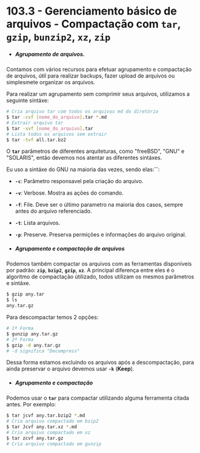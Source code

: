 # 103.3 - Gerenciamento básico de arquivos - Compactação com **`tar`**, **`gzip`**, **`bunzip2`**, **`xz`**, **`zip`**



- ##### Agrupamento de arquivos.

Contamos com vários recursos para efetuar agrupamento e compactação de arquivos, útil para realizar backups,  fazer upload de arquivos ou simplesmete organizar os arquivos.

Para realizar um agrupamento sem comprimir seus arquivos, utilizamos a seguinte sintáxe:

```bash
# Cria arquivo tar com todos os arquivos md do diretório
$ tar -cvf [nome_do_arquivo].tar *.md
# Extrair arquivo tar
$ tar -xvf [nome_do_arquivo].tar
# Lista todos os arquivos sem extrair
$ tar -tvf all.tar.bz2
```

O **`tar`** parâmetros de diferentes arquiteturas, como "freeBSD", "GNU" e "SOLARIS", então devemos nos atentar as diferentes sintáxes.

Eu uso a sintáxe do GNU na maioria das vezes, sendo elas:**``**:

- **`-c`**: Parâmetro responsavel pela criação do arquivo.
- **`-v`**: Verbose. Mostra as ações do comando.
- **`-f`**: File. Deve ser o último parametro na maioria dos casos, sempre antes do arquivo referenciado. 
- **`-t`**: Lista arquivos.
- **`-p`**: Preserve. Preserva permições e informações do arquivo original.



- ##### Agrupamento e compactação de arquivos



Podemos também compactar os arquivos com as ferramentas disponíveis por padrão: **`zip`**,  **`bzip2`**,  **`gzip`**,  **`xz`**. A príncipal diferença entre eles é o algoritmo de compactação útilizado, todos utilizam os mesmos parâmetros e sintáxe.

```bash
$ gzip any.tar
$ ls
any.tar.gz
```

Para descompactar temos 2 opções:

```bash
# 1ª Forma
$ gunzip any.tar.gz
# 2ª Forma
$ gzip -d any.tar.gz
# -d significa "Decompress"
```

Dessa forma estamos excluindo os arquivos após a descompactação, para ainda preservar o arquivo devemos usar **`-k`** (**Keep**).



- ##### Agrupamento e compactação

Podemos usar o **`tar`** para compactar utilizando alguma ferramenta citada antes. Por exemplo:

```bash
$ tar jcvf any.tar.bzip2 *.md
# Cria arquivo compactado em bzip2
$ tar Jcvf any.tar.xz *.md
# Cria arquivo compactado em xz
$ tar zcvf any.tar.gz
# Cria arquivo compactado em gunzip
```




